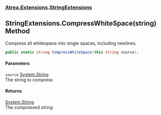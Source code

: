 ### [Atrea.Extensions](./Atrea-Extensions.md 'Atrea.Extensions').[StringExtensions](./Atrea-Extensions-StringExtensions.md 'Atrea.Extensions.StringExtensions')
## StringExtensions.CompressWhiteSpace(string) Method
Compress all whitespace into single spaces, including newlines.  
```csharp
public static string CompressWhiteSpace(this string source);
```
#### Parameters
<a name='Atrea-Extensions-StringExtensions-CompressWhiteSpace(string)-source'></a>
`source` [System.String](https://docs.microsoft.com/en-us/dotnet/api/System.String 'System.String')  
The string to compress  
  
#### Returns
[System.String](https://docs.microsoft.com/en-us/dotnet/api/System.String 'System.String')  
The compressed string  
